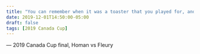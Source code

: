 ```yaml
---
title: "You can remember when it was a toaster that you played for, and when the prize money increased it became a four slice toaster"
date: 2019-12-01T14:50:00-05:00
draft: false
tags: [2019 Canada Cup]
---
```

— 2019 Canada Cup final, Homan vs Fleury
<!--more--> 

